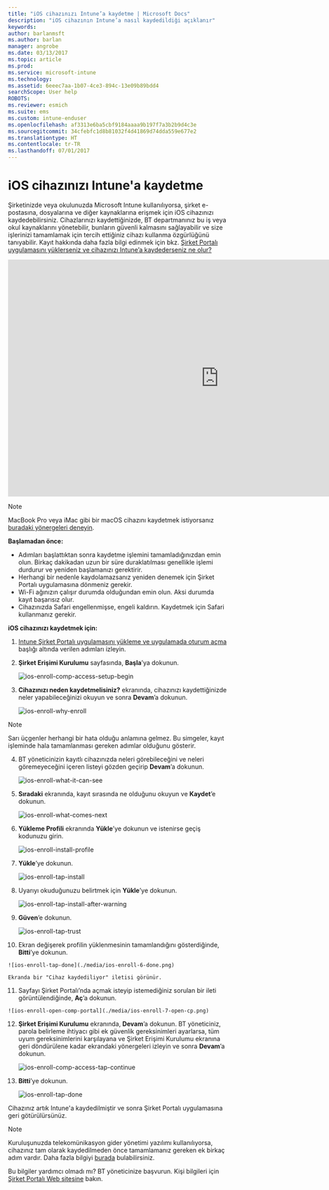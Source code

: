 ```yaml
---
title: "iOS cihazınızı Intune’a kaydetme | Microsoft Docs"
description: "iOS cihazının Intune’a nasıl kaydedildiği açıklanır"
keywords: 
author: barlanmsft
ms.author: barlan
manager: angrobe
ms.date: 03/13/2017
ms.topic: article
ms.prod: 
ms.service: microsoft-intune
ms.technology: 
ms.assetid: 6eeec7aa-1b07-4ce3-894c-13e09b89bdd4
searchScope: User help
ROBOTS: 
ms.reviewer: esmich
ms.suite: ems
ms.custom: intune-enduser
ms.openlocfilehash: af3313e6ba5cbf9184aaaa9b197f7a3b2b9d4c3e
ms.sourcegitcommit: 34cfebfc1d8b81032f4d41869d74dda559e677e2
ms.translationtype: HT
ms.contentlocale: tr-TR
ms.lasthandoff: 07/01/2017
---
```

# <a name="enroll-your-ios-device-in-intune"></a>iOS cihazınızı Intune'a kaydetme

Şirketinizde veya okulunuzda Microsoft Intune kullanılıyorsa, şirket e-postasına, dosyalarına ve diğer kaynaklarına erişmek için iOS cihazınızı kaydedebilirsiniz. Cihazlarınızı kaydettiğinizde, BT departmanınız bu iş veya okul kaynaklarını yönetebilir, bunların güvenli kalmasını sağlayabilir ve size işlerinizi tamamlamak için tercih ettiğiniz cihazı kullanma özgürlüğünü tanıyabilir. Kayıt hakkında daha fazla bilgi edinmek için bkz. [Şirket Portalı uygulamasını yüklerseniz ve cihazınızı Intune’a kaydederseniz ne olur?](what-happens-if-you-install-the-company-portal-app-and-enroll-your-device-in-intune-ios.md)

<iframe src="https://channel9.msdn.com/Series/IntuneEnrollment/iOS-Enrollment/player" width="960" height="540" allowFullScreen frameBorder="0"></iframe>

> [!NOTE]
> MacBook Pro veya iMac gibi bir macOS cihazını kaydetmek istiyorsanız [buradaki yönergeleri deneyin](enroll-your-device-in-intune-macos.md).

**Başlamadan önce:**

- Adımları başlattıktan sonra kaydetme işlemini tamamladığınızdan emin olun. Birkaç dakikadan uzun bir süre duraklatılması genellikle işlemi durdurur ve yeniden başlamanızı gerektirir.
- Herhangi bir nedenle kaydolamazsanız yeniden denemek için Şirket Portalı uygulamasına dönmeniz gerekir.
- Wi-Fi ağınızın çalışır durumda olduğundan emin olun. Aksi durumda kayıt başarısız olur.
- Cihazınızda Safari engellenmişse, engeli kaldırın. Kaydetmek için Safari kullanmanız gerekir.


**iOS cihazınızı kaydetmek için:**

1.  [Intune Şirket Portalı uygulamasını yükleme ve uygulamada oturum açma](install-and-sign-in-to-the-intune-company-portal-app-ios.md) başlığı altında verilen adımları izleyin.

2. **Şirket Erişimi Kurulumu** sayfasında, **Başla**’ya dokunun.

    ![ios-enroll-comp-access-setup-begin](./media/ios-enroll-1a-comp-access-setup.png)

3. **Cihazınızı neden kaydetmelisiniz?** ekranında, cihazınızı kaydettiğinizde neler yapabileceğinizi okuyun ve sonra **Devam**’a dokunun.

    ![ios-enroll-why-enroll](./media/ios-enroll-1b-why-enroll.png)

> [!NOTE]
> Sarı üçgenler herhangi bir hata olduğu anlamına gelmez. Bu simgeler, kayıt işleminde hala tamamlanması gereken adımlar olduğunu gösterir.

4. BT yöneticinizin kayıtlı cihazınızda neleri görebileceğini ve neleri göremeyeceğini içeren listeyi gözden geçirip **Devam**’a dokunun.

    ![ios-enroll-what-it-can-see](./media/ios-enroll-1c-we-care-privacy.png)

5.  **Sıradaki** ekranında, kayıt sırasında ne olduğunu okuyun ve **Kaydet**’e dokunun.

    ![ios-enroll-what-comes-next](./media/ios-enroll-1d-what-comes-next.png)

6.  **Yükleme Profili** ekranında **Yükle**’ye dokunun ve istenirse geçiş kodunuzu girin.

    ![ios-enroll-install-profile](./media/ios-enroll-2-mgt-profile-install.png)

7.  **Yükle**’ye dokunun.

    ![ios-enroll-tap-install](./media/ios-enroll-3-mgt-profile-install-2.png)    

8.  Uyarıyı okuduğunuzu belirtmek için **Yükle**’ye dokunun.

    ![ios-enroll-tap-install-after-warning](./media/ios-enroll-4-warning.png)

9.  **Güven**’e dokunun.

    ![ios-enroll-tap-trust](./media/ios-enroll-5-trust.png)

10.  Ekran değişerek profilin yüklenmesinin tamamlandığını gösterdiğinde, **Bitti**’ye dokunun.

    ![ios-enroll-tap-done](./media/ios-enroll-6-done.png)

    Ekranda bir "Cihaz kaydediliyor" iletisi görünür.

11.  Sayfayı Şirket Portalı’nda açmak isteyip istemediğiniz sorulan bir ileti görüntülendiğinde, **Aç**’a dokunun.

    ![ios-enroll-open-comp-portal](./media/ios-enroll-7-open-cp.png)

12. **Şirket Erişimi Kurulumu** ekranında, **Devam**’a dokunun. BT yöneticiniz, parola belirleme ihtiyacı gibi ek güvenlik gereksinimleri ayarlarsa, tüm uyum gereksinimlerini karşılayana ve Şirket Erişimi Kurulumu ekranına geri döndürülene kadar ekrandaki yönergeleri izleyin ve sonra **Devam**’a dokunun.

    ![ios-enroll-comp-access-tap-continue](./media/ios-enroll-8-comp-access-setup-compliance.png)

13. **Bitti**’ye dokunun.

    ![ios-enroll-tap-done](./media/ios-enroll-9-comp-access-setup-complete.png)

Cihazınız artık Intune'a kaydedilmiştir ve sonra Şirket Portalı uygulamasına geri götürülürsünüz.

> [!Note]
> Kuruluşunuzda telekomünikasyon gider yönetimi yazılımı kullanılıyorsa, cihazınız tam olarak kaydedilmeden önce tamamlamanız gereken ek birkaç adım vardır. Daha fazla bilgiyi [burada](enroll-your-device-with-telecom-expense-management-ios.md) bulabilirsiniz.

Bu bilgiler yardımcı olmadı mı? BT yöneticinize başvurun. Kişi bilgileri için [Şirket Portalı Web sitesine](http://portal.manage.microsoft.com) bakın.
